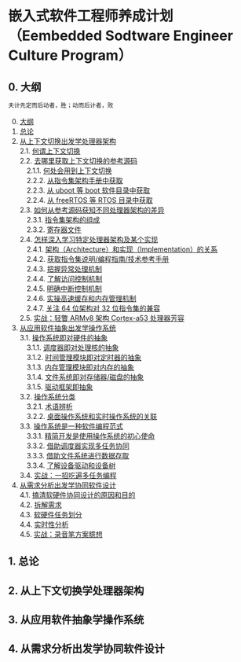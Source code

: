 # 嵌入式软件工程师养成计划（Eembedded Sodtware Engineer Culture Program）

##  0. <a name='0'></a>大纲

```c
夫计先定而后动者，胜；动而后计者，败
```

0. [大纲](#0)
1. [总论](#1)
2. [从上下文切换出发学处理器架构](#2)\
   2.1. [何谓上下文切换](#2.1)\
   2.2. [去哪里获取上下文切换的参考源码](#2.2)\
   &emsp;2.1.1. [何处会用到上下文切换](#2.1.1)\
   &emsp;2.2.2. [从指令集架构手册中获取](#2.1.2)\
   &emsp;2.2.3. [从 uboot 等 boot 软件目录中获取](#2.2.3)\
   &emsp;2.2.4. [从 freeRTOS 等 RTOS 目录中获取](#2.2.4)\
   2.3. [如何从参考源码获知不同处理器架构的差异](#2.3)\
   &emsp;2.3.1. [指令集架构的组成](#2.3.1)\
   &emsp;2.3.2. [寄存器文件](#2.3.2)\
   2.4. [怎样深入学习特定处理器架构及某个实现](#2.4)\
   &emsp;2.4.1. [架构（Architecture）和实现（Implementation）的关系](#2.4.1)\
   &emsp;2.4.2. [获取指令集说明/编程指南/技术参考手册](#2.4.2)\
   &emsp;2.4.3. [把握异常处理机制](#2.4.3)\
   &emsp;2.4.4. [了解访问控制机制](#2.4.4)\
   &emsp;2.4.5. [明确中断控制机制](#2.4.5)\
   &emsp;2.4.6. [实操高速缓存和内存管理机制](#2.4.6)\
   &emsp;2.4.7. [关注 64 位架构对 32 位指令集的兼容](#2.4.7)\
   2.5. [实战：轻瞥 ARMv8 架构 Cortex-a53 处理器芳容](#2.5)
3. [从应用软件抽象出发学操作系统](#3)\
   3.1. [操作系统即对硬件的抽象](#3.1)\
   &emsp;3.1.1. [调度器即对处理核的抽象](#3.1.1)\
   &emsp;3.1.2. [时间管理模块即对定时器的抽象](#3.1.2)\
   &emsp;3.1.3. [内存管理模块即对内存的抽象](#3.1.3)\
   &emsp;3.1.4. [文件系统即对存储器/磁盘的抽象](#3.1.4)\
   &emsp;3.1.5. [驱动框架即抽象](#3.1.5)\
   3.2. [操作系统分类](#3.2)\
   &emsp;3.2.1. [术语辨析](#3.2.1)\
   &emsp;3.2.2. [桌面操作系统和实时操作系统的关联](#3.2.2)\
   3.3. [操作系统是一种软件编程范式](#3.4)\
   &emsp;3.3.1. [精简开发是使用操作系统的初心使命](#3.3.1)\
   &emsp;3.3.2. [借助调度器实现多任务协同](#3.3.2)\
   &emsp;3.3.3. [借助文件系统进行数据存取](#3.3.3)\
   &emsp;3.3.4. [了解设备驱动和设备树](#3.3.4)\
   3.4. [实战：一招吃遍多任务编程](#3.4)
4. [从需求分析出发学协同软件设计](#4)\
   4.1. [搞清软硬件协同设计的原因和目的](#4.1)\
   4.2. [拆解需求](#4.2)\
   4.3. [软硬件任务划分](#4.3)\
   4.4. [实时性分析](#4.4)\
   4.5. [实战：录音笔方案臆想](#4.5)

##  1. <a name='1'></a>总论

##  2. <a name='2'></a>从上下文切换学处理器架构

##  3. <a name='3'></a>从应用软件抽象学操作系统

##  4. <a name='4'></a>从需求分析出发学协同软件设计